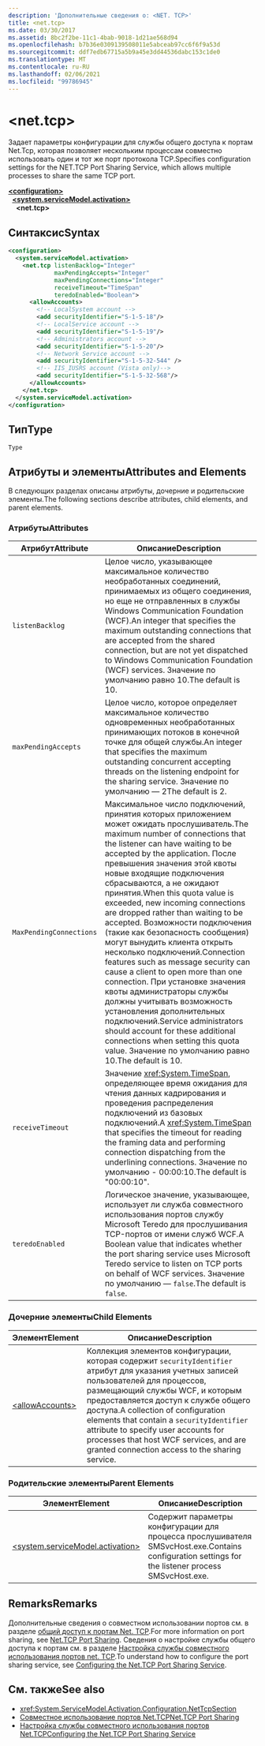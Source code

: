 ```yaml
---
description: 'Дополнительные сведения о: <NET. TCP>'
title: <net.tcp>
ms.date: 03/30/2017
ms.assetid: 8bc2f2be-11c1-4bab-9018-1d21ae568d94
ms.openlocfilehash: b7b36e0309139508011e5abceab97cc6f6f9a53d
ms.sourcegitcommit: ddf7edb67715a5b9a45e3dd44536dabc153c1de0
ms.translationtype: MT
ms.contentlocale: ru-RU
ms.lasthandoff: 02/06/2021
ms.locfileid: "99786945"
---
```

# \<net.tcp>

<span data-ttu-id="5d226-103">Задает параметры конфигурации для службы общего доступа к портам Net.Tcp, которая позволяет нескольким процессам совместно использовать один и тот же порт протокола TCP.</span><span class="sxs-lookup"><span data-stu-id="5d226-103">Specifies configuration settings for the NET.TCP Port Sharing Service, which allows multiple processes to share the same TCP port.</span></span>  
  
[**\<configuration>**](../configuration-element.md)\
&nbsp;&nbsp;[**\<system.serviceModel.activation>**](system-servicemodel-activation.md)\
&nbsp;&nbsp;&nbsp;&nbsp;**\<net.tcp>**  
  
## <a name="syntax"></a><span data-ttu-id="5d226-104">Синтаксис</span><span class="sxs-lookup"><span data-stu-id="5d226-104">Syntax</span></span>  
  
```xml  
<configuration>
  <system.serviceModel.activation>
    <net.tcp listenBacklog="Integer"
             maxPendingAccepts="Integer"
             maxPendingConnections="Integer"
             receiveTimeout="TimeSpan"
             teredoEnabled="Boolean">
      <allowAccounts>
        <!-- LocalSystem account -->
        <add securityIdentifier="S-1-5-18"/>
        <!-- LocalService account -->
        <add securityIdentifier="S-1-5-19"/>
        <!-- Administrators account -->
        <add securityIdentifier="S-1-5-20"/>
        <!-- Network Service account -->
        <add securityIdentifier="S-1-5-32-544" />
        <!-- IIS_IUSRS account (Vista only)-->
        <add securityIdentifier="S-1-5-32-568"/>
      </allowAccounts>
    </net.tcp>
  </system.serviceModel.activation>
</configuration>
```  
  
## <a name="type"></a><span data-ttu-id="5d226-105">Тип</span><span class="sxs-lookup"><span data-stu-id="5d226-105">Type</span></span>  

 `Type`  
  
## <a name="attributes-and-elements"></a><span data-ttu-id="5d226-106">Атрибуты и элементы</span><span class="sxs-lookup"><span data-stu-id="5d226-106">Attributes and Elements</span></span>  

 <span data-ttu-id="5d226-107">В следующих разделах описаны атрибуты, дочерние и родительские элементы.</span><span class="sxs-lookup"><span data-stu-id="5d226-107">The following sections describe attributes, child elements, and parent elements.</span></span>  
  
### <a name="attributes"></a><span data-ttu-id="5d226-108">Атрибуты</span><span class="sxs-lookup"><span data-stu-id="5d226-108">Attributes</span></span>  
  
|<span data-ttu-id="5d226-109">Атрибут</span><span class="sxs-lookup"><span data-stu-id="5d226-109">Attribute</span></span>|<span data-ttu-id="5d226-110">Описание</span><span class="sxs-lookup"><span data-stu-id="5d226-110">Description</span></span>|  
|---------------|-----------------|  
|`listenBacklog`|<span data-ttu-id="5d226-111">Целое число, указывающее максимальное количество необработанных соединений, принимаемых из общего соединения, но еще не отправленных в службы Windows Communication Foundation (WCF).</span><span class="sxs-lookup"><span data-stu-id="5d226-111">An integer that specifies the maximum outstanding connections that are accepted from the shared connection, but are not yet dispatched to Windows Communication Foundation (WCF) services.</span></span> <span data-ttu-id="5d226-112">Значение по умолчанию равно 10.</span><span class="sxs-lookup"><span data-stu-id="5d226-112">The default is 10.</span></span>|  
|`maxPendingAccepts`|<span data-ttu-id="5d226-113">Целое число, которое определяет максимальное количество одновременных необработанных принимающих потоков в конечной точке для общей службы.</span><span class="sxs-lookup"><span data-stu-id="5d226-113">An integer that specifies the maximum outstanding concurrent accepting threads on the listening endpoint for the sharing service.</span></span> <span data-ttu-id="5d226-114">Значение по умолчанию — 2</span><span class="sxs-lookup"><span data-stu-id="5d226-114">The default is 2.</span></span>|  
|`MaxPendingConnections`|<span data-ttu-id="5d226-115">Максимальное число подключений, принятия которых приложением может ожидать прослушиватель.</span><span class="sxs-lookup"><span data-stu-id="5d226-115">The maximum number of connections that the listener can have waiting to be accepted by the application.</span></span> <span data-ttu-id="5d226-116">После превышения значения этой квоты новые входящие подключения сбрасываются, а не ожидают принятия.</span><span class="sxs-lookup"><span data-stu-id="5d226-116">When this quota value is exceeded, new incoming connections are dropped rather than waiting to be accepted.</span></span> <span data-ttu-id="5d226-117">Возможности подключения (такие как безопасность сообщения) могут вынудить клиента открыть несколько подключений.</span><span class="sxs-lookup"><span data-stu-id="5d226-117">Connection features such as message security can cause a client to open more than one connection.</span></span> <span data-ttu-id="5d226-118">При установке значения квоты администраторы службы должны учитывать возможность установления дополнительных подключений.</span><span class="sxs-lookup"><span data-stu-id="5d226-118">Service administrators should account for these additional connections when setting this quota value.</span></span> <span data-ttu-id="5d226-119">Значение по умолчанию равно 10.</span><span class="sxs-lookup"><span data-stu-id="5d226-119">The default is 10.</span></span>|  
|`receiveTimeout`|<span data-ttu-id="5d226-120">Значение <xref:System.TimeSpan>, определяющее время ожидания для чтения данных кадрирования и проведения распределения подключений из базовых подключений.</span><span class="sxs-lookup"><span data-stu-id="5d226-120">A <xref:System.TimeSpan> that specifies the timeout for reading the framing data and performing connection dispatching from the underlining connections.</span></span> <span data-ttu-id="5d226-121">Значение по умолчанию - 00:00:10.</span><span class="sxs-lookup"><span data-stu-id="5d226-121">The default is "00:00:10".</span></span>|  
|`teredoEnabled`|<span data-ttu-id="5d226-122">Логическое значение, указывающее, использует ли служба совместного использования портов службу Microsoft Teredo для прослушивания TCP-портов от имени служб WCF.</span><span class="sxs-lookup"><span data-stu-id="5d226-122">A Boolean value that indicates whether the port sharing service uses Microsoft Teredo service to listen on TCP ports on behalf of WCF services.</span></span> <span data-ttu-id="5d226-123">Значение по умолчанию — `false`.</span><span class="sxs-lookup"><span data-stu-id="5d226-123">The default is `false`.</span></span>|  
  
### <a name="child-elements"></a><span data-ttu-id="5d226-124">Дочерние элементы</span><span class="sxs-lookup"><span data-stu-id="5d226-124">Child Elements</span></span>  
  
|<span data-ttu-id="5d226-125">Элемент</span><span class="sxs-lookup"><span data-stu-id="5d226-125">Element</span></span>|<span data-ttu-id="5d226-126">Описание</span><span class="sxs-lookup"><span data-stu-id="5d226-126">Description</span></span>|  
|-------------|-----------------|  
|[\<allowAccounts>](allowaccounts.md)|<span data-ttu-id="5d226-127">Коллекция элементов конфигурации, которая содержит `securityIdentifier` атрибут для указания учетных записей пользователей для процессов, размещающий службы WCF, и которым предоставляется доступ к службе общего доступа.</span><span class="sxs-lookup"><span data-stu-id="5d226-127">A collection of configuration elements that contain a `securityIdentifier` attribute to specify user accounts for processes that host WCF services, and are granted connection access to the sharing service.</span></span>|  
  
### <a name="parent-elements"></a><span data-ttu-id="5d226-128">Родительские элементы</span><span class="sxs-lookup"><span data-stu-id="5d226-128">Parent Elements</span></span>  
  
|<span data-ttu-id="5d226-129">Элемент</span><span class="sxs-lookup"><span data-stu-id="5d226-129">Element</span></span>|<span data-ttu-id="5d226-130">Описание</span><span class="sxs-lookup"><span data-stu-id="5d226-130">Description</span></span>|  
|-------------|-----------------|  
|[\<system.serviceModel.activation>](system-servicemodel-activation.md)|<span data-ttu-id="5d226-131">Содержит параметры конфигурации для процесса прослушивателя SMSvcHost.exe.</span><span class="sxs-lookup"><span data-stu-id="5d226-131">Contains configuration settings for the listener process SMSvcHost.exe.</span></span>|  
  
## <a name="remarks"></a><span data-ttu-id="5d226-132">Remarks</span><span class="sxs-lookup"><span data-stu-id="5d226-132">Remarks</span></span>  

 <span data-ttu-id="5d226-133">Дополнительные сведения о совместном использовании портов см. в разделе [общий доступ к портам Net. TCP](../../../wcf/feature-details/net-tcp-port-sharing.md).</span><span class="sxs-lookup"><span data-stu-id="5d226-133">For more information on port sharing, see [Net.TCP Port Sharing](../../../wcf/feature-details/net-tcp-port-sharing.md).</span></span> <span data-ttu-id="5d226-134">Сведения о настройке службы общего доступа к портам см. в разделе [Настройка службы совместного использования портов net. TCP](../../../wcf/feature-details/configuring-the-net-tcp-port-sharing-service.md).</span><span class="sxs-lookup"><span data-stu-id="5d226-134">To understand how to configure the port sharing service, see [Configuring the Net.TCP Port Sharing Service](../../../wcf/feature-details/configuring-the-net-tcp-port-sharing-service.md).</span></span>  
  
## <a name="see-also"></a><span data-ttu-id="5d226-135">См. также</span><span class="sxs-lookup"><span data-stu-id="5d226-135">See also</span></span>

- <xref:System.ServiceModel.Activation.Configuration.NetTcpSection>
- [<span data-ttu-id="5d226-136">Совместное использование портов Net.TCP</span><span class="sxs-lookup"><span data-stu-id="5d226-136">Net.TCP Port Sharing</span></span>](../../../wcf/feature-details/net-tcp-port-sharing.md)
- [<span data-ttu-id="5d226-137">Настройка службы совместного использования портов Net.TCP</span><span class="sxs-lookup"><span data-stu-id="5d226-137">Configuring the Net.TCP Port Sharing Service</span></span>](../../../wcf/feature-details/configuring-the-net-tcp-port-sharing-service.md)

